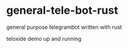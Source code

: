 # general-tele-bot-rust
general purpose telegrambot written with rust

teloxide demo up and running

